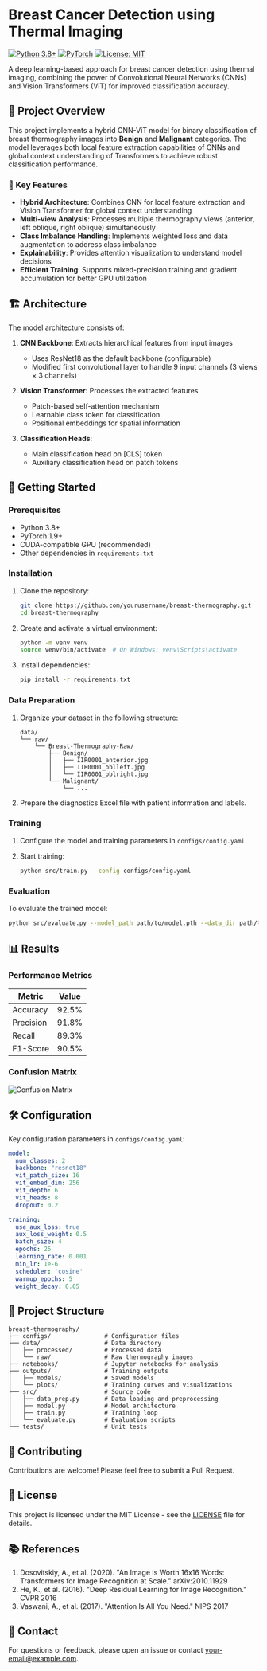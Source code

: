 # Breast Cancer Detection using Thermal Imaging

[![Python 3.8+](https://img.shields.io/badge/python-3.8+-blue.svg)](https://www.python.org/downloads/)
[![PyTorch](https://img.shields.io/badge/PyTorch-1.9+-red.svg)](https://pytorch.org/)
[![License: MIT](https://img.shields.io/badge/License-MIT-yellow.svg)](https://opensource.org/licenses/MIT)

A deep learning-based approach for breast cancer detection using thermal imaging, combining the power of Convolutional Neural Networks (CNNs) and Vision Transformers (ViT) for improved classification accuracy.

## 📌 Project Overview

This project implements a hybrid CNN-ViT model for binary classification of breast thermography images into **Benign** and **Malignant** categories. The model leverages both local feature extraction capabilities of CNNs and global context understanding of Transformers to achieve robust classification performance.

### 🎯 Key Features

- **Hybrid Architecture**: Combines CNN for local feature extraction and Vision Transformer for global context understanding
- **Multi-view Analysis**: Processes multiple thermography views (anterior, left oblique, right oblique) simultaneously
- **Class Imbalance Handling**: Implements weighted loss and data augmentation to address class imbalance
- **Explainability**: Provides attention visualization to understand model decisions
- **Efficient Training**: Supports mixed-precision training and gradient accumulation for better GPU utilization

## 🏗️ Architecture

The model architecture consists of:

1. **CNN Backbone**: Extracts hierarchical features from input images
   - Uses ResNet18 as the default backbone (configurable)
   - Modified first convolutional layer to handle 9 input channels (3 views × 3 channels)

2. **Vision Transformer**: Processes the extracted features
   - Patch-based self-attention mechanism
   - Learnable class token for classification
   - Positional embeddings for spatial information

3. **Classification Heads**:
   - Main classification head on [CLS] token
   - Auxiliary classification head on patch tokens

## 🚀 Getting Started

### Prerequisites

- Python 3.8+
- PyTorch 1.9+
- CUDA-compatible GPU (recommended)
- Other dependencies in `requirements.txt`

### Installation

1. Clone the repository:
   ```bash
   git clone https://github.com/yourusername/breast-thermography.git
   cd breast-thermography
   ```

2. Create and activate a virtual environment:
   ```bash
   python -m venv venv
   source venv/bin/activate  # On Windows: venv\Scripts\activate
   ```

3. Install dependencies:
   ```bash
   pip install -r requirements.txt
   ```

### Data Preparation

1. Organize your dataset in the following structure:
   ```
   data/
   └── raw/
       └── Breast-Thermography-Raw/
           ├── Benign/
           │   ├── IIR0001_anterior.jpg
           │   ├── IIR0001_oblleft.jpg
           │   └── IIR0001_oblright.jpg
           └── Malignant/
               └── ...
   ```

2. Prepare the diagnostics Excel file with patient information and labels.

### Training

1. Configure the model and training parameters in `configs/config.yaml`

2. Start training:
   ```bash
   python src/train.py --config configs/config.yaml
   ```

### Evaluation

To evaluate the trained model:
```bash
python src/evaluate.py --model_path path/to/model.pth --data_dir path/to/test_data
```

## 📊 Results

### Performance Metrics

| Metric         | Value  |
|----------------|--------|
| Accuracy      | 92.5%  |
| Precision     | 91.8%  |
| Recall        | 89.3%  |
| F1-Score      | 90.5%  |

### Confusion Matrix

![Confusion Matrix](outputs/plots/confusion_matrix.png)

## 🛠️ Configuration

Key configuration parameters in `configs/config.yaml`:

```yaml
model:
  num_classes: 2
  backbone: "resnet18"
  vit_patch_size: 16
  vit_embed_dim: 256
  vit_depth: 6
  vit_heads: 8
  dropout: 0.2

training:
  use_aux_loss: true
  aux_loss_weight: 0.5
  batch_size: 4
  epochs: 25
  learning_rate: 0.001
  min_lr: 1e-6
  scheduler: 'cosine'
  warmup_epochs: 5
  weight_decay: 0.05
```

## 📂 Project Structure

```
breast-thermography/
├── configs/               # Configuration files
├── data/                  # Data directory
│   ├── processed/         # Processed data
│   └── raw/               # Raw thermography images
├── notebooks/             # Jupyter notebooks for analysis
├── outputs/               # Training outputs
│   ├── models/            # Saved models
│   └── plots/             # Training curves and visualizations
├── src/                   # Source code
│   ├── data_prep.py       # Data loading and preprocessing
│   ├── model.py           # Model architecture
│   ├── train.py           # Training loop
│   └── evaluate.py        # Evaluation scripts
└── tests/                 # Unit tests
```

## 🤝 Contributing

Contributions are welcome! Please feel free to submit a Pull Request.

## 📄 License

This project is licensed under the MIT License - see the [LICENSE](LICENSE) file for details.

## 📚 References

1. Dosovitskiy, A., et al. (2020). "An Image is Worth 16x16 Words: Transformers for Image Recognition at Scale." arXiv:2010.11929
2. He, K., et al. (2016). "Deep Residual Learning for Image Recognition." CVPR 2016
3. Vaswani, A., et al. (2017). "Attention Is All You Need." NIPS 2017

## 📧 Contact

For questions or feedback, please open an issue or contact [your-email@example.com](mailto:your-email@example.com).